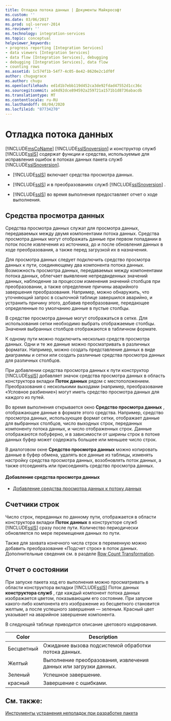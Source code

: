 ```yaml
---
title: Отладка потока данных | Документы Майкрософт
ms.custom: ''
ms.date: 03/06/2017
ms.prod: sql-server-2014
ms.reviewer: ''
ms.technology: integration-services
ms.topic: conceptual
helpviewer_keywords:
- progress reporting [Integration Services]
- data viewers [Integration Services]
- data flow [Integration Services], debugging
- debugging [Integration Services], data flow
- counting rows
ms.assetid: 1c574f1b-54f7-4c05-8e42-8620e2c1df0f
author: chugugrace
ms.author: chugu
ms.openlocfilehash: ed1d1b7ebb119d452ca3de92fdad47552d1cc36c
ms.sourcegitcommit: ad4d92dce894592a259721a1571b1d8736abacdb
ms.translationtype: MT
ms.contentlocale: ru-RU
ms.lasthandoff: 08/04/2020
ms.locfileid: "87734270"
---
```

# <a name="debugging-data-flow"></a>Отладка потока данных
  [!INCLUDE[msCoName](../../includes/msconame-md.md)] [!INCLUDE[ssISnoversion](../../includes/ssisnoversion-md.md)] и конструктор служб [!INCLUDE[ssIS](../../includes/ssis-md.md)] содержат функции и средства, используемые для исправления ошибок в потоках данных пакета служб [!INCLUDE[ssISnoversion](../../includes/ssisnoversion-md.md)].  
  
-   [!INCLUDE[ssIS](../../includes/ssis-md.md)] включает средства просмотра данных.  
  
-   [!INCLUDE[ssIS](../../includes/ssis-md.md)] и в преобразованиях служб [!INCLUDE[ssISnoversion](../../includes/ssisnoversion-md.md)] .  
  
-   [!INCLUDE[ssIS](../../includes/ssis-md.md)] во время выполнения предоставляет отчет о ходе выполнения.  
  
## <a name="data-viewers"></a>Средства просмотра данных  
 Средства просмотра данных служат для просмотра данных, передаваемых между двумя компонентами потока данных. Средства просмотра данных могут отображать данные при первом попадании в поток после извлечения из источника, до и после обновления данных в ходе преобразования, а также перед загрузкой их в назначения.  
  
 Для просмотра данных следует подключить средство просмотра данных к пути, соединяющему два компонента потока данных. Возможность просмотра данных, передаваемых между компонентами потока данных, облегчает выявление непредвиденных значений данных, наблюдение за процессом изменения значений столбцов при преобразовании, а также определение причины аварийного завершения преобразования. Например, можно обнаружить, что уточняющий запрос в ссылочной таблице завершился аварийно, и устранить причину этого, добавив преобразование, передающее определенные по умолчанию данные в пустые столбцы.  
  
 В средстве просмотра данные могут отображаться в сетке. Для использования сетки необходимо выбрать отображаемые столбцы. Значения выбранных столбцов отображаются в табличном формате.  
  
 К одному пути можно подключить несколько средств просмотра данных. Одни и те же данные можно просматривать в различных форматах. Например, можно создать представление данных в виде диаграммы и сетки или создать различные средства просмотра данных для различных столбцов.  
  
 При добавлении средства просмотра данных к пути конструктор [!INCLUDE[ssIS](../../includes/ssis-md.md)] добавляет значок средства просмотра данных в область конструктора вкладки **Поток данных** рядом с местоположением. Преобразования с несколькими выходами (например, преобразование «Условное разбиение») могут иметь средство просмотра данных для каждого из путей.  
  
 Во время выполнения открывается окно **Средство просмотра данных** , отображающее данные в формате этого средства. Например, средство просмотра данных, использующее формат сетки, отображает данные для выбранных столбцов, число выходных строк, переданных компоненту потока данных, и число отображенных строк. Данные отображаются побуферно, и в зависимости от ширины строк в потоке данных буфер может содержать большее или меньшее число строк.  
  
 В диалоговом окне **Средство просмотра данных** можно копировать данные в буфер обмена, удалять все данные из таблицы, изменять настройку средства просмотра данных, возобновлять поток данных, а также отсоединять или присоединять средство просмотра данных.  
  
#### <a name="to-add-a-data-viewer"></a>Добавление средства просмотра данных  
  
-   [Добавление средства просмотра данных к потоку данных](../add-a-data-viewer-to-a-data-flow.md)  
  
## <a name="row-counts"></a>Счетчики строк  
 Число строк, переданных по данному пути, отображается в области конструктора вкладки **Поток данных** в конструкторе служб [!INCLUDE[ssIS](../../includes/ssis-md.md)] сразу после пути. Количество периодически обновляется по мере перемещения данных по пути.  
  
 Также для захвата конечного числа строк в переменную можно добавить преобразование «Подсчет строк» в поток данных. Дополнительные сведения см. в разделе [Row Count Transformation](../data-flow/transformations/row-count-transformation.md).  
  
## <a name="progress-reporting"></a>Отчет о состоянии  
 При запуске пакета ход его выполнения можно просматривать в области конструктора вкладки [!INCLUDE[ssIS](../../includes/ssis-md.md)] Поток данных **конструктора служб** , где каждый компонент потока данных изображается цветом, показывающим его состояние. При запуске какого-либо компонента его изображение из бесцветного становится желтым, а после успешного завершения — зеленым. Красный цвет указывает на аварийное завершение компонента.  
  
 В следующей таблице приводится описание цветового кодирования.  
  
|Color|Description|  
|-----------|-----------------|  
|Бесцветный|Ожидание вызова подсистемой обработки потока данных.|  
|Желтый|Выполнение преобразования, извлечения данных или загрузки данных.|  
|Зеленый|Успешное завершение.|  
|красный|Завершение с ошибками.|  
  
## <a name="see-also"></a>См. также:  
 [Инструменты устранения неполадок при разработке пакета](troubleshooting-tools-for-package-development.md)  
  
  

